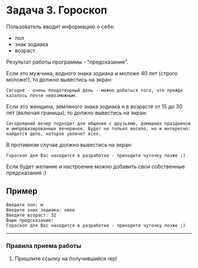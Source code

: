 # Задача 3. Гороскоп

Пользователь вводит информацию о себе:

- пол
- знак зодиака
- возраст

Результат работы программы - "предсказание".

Если это мужчина, водного знака зодиака и моложе 40 лет (строго моложе!), то должно вывестись на экран:

```
Сегодня - очень плодотворный день - можно добиться того, что прежде казалось почти невозможным.
```

Если это женщина, земляного знака зодиака и в возрасте от 15 до 30 лет (включая границы), то должно вывестись на экран:

```
Сегодняшний вечер подходит для общения с друзьями, домашних праздников и импровизированных вечеринок. Будет не только весело, но и интересно: найдется дело, которое увлечет всех.
```

В противном случае должно вывестись на экран:

```
Гороскоп для Вас находится в разработке - приходите чуточку позже ;)
```

Если будет желание и настроение можно добавить свои собственные предсказания :)

## Пример

```
Введите пол: м
Введите знак зодиака: овен
Введите возраст: 32
Ваше предсказание:
Гороскоп для Вас находится в разработке - приходите чуточку позже ;)
```

------

### Правила приема работы

1. Пришлите ссылку на получившийся repl

